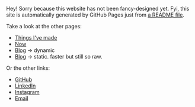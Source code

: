 Hey! Sorry because this website has not been fancy-designed yet. Fyi, this site is automatically generated by GitHub Pages just from [a README file](https://github.com/mufidu/mufidu.com/blob/main/README.md).

Take a look at the other pages:

-   [Things I've made](https://mufidu.com/projects)
-   [Now](https://mufidu.com/now)
-   [Blog](https://blog.mufidu.com) -> dynamic
-   [Blog](https://mufidu.com/blog) -> static. faster but still so raw. 

Or the other links:

-   [GitHub](https://github.com/mufidu)
-   [LinkedIn](https://linkedin.com/in/mufidu)
-   [Instagram](https://instagram.com/mufidu_)
-   [Email](mailto:me@mufidu.com)
